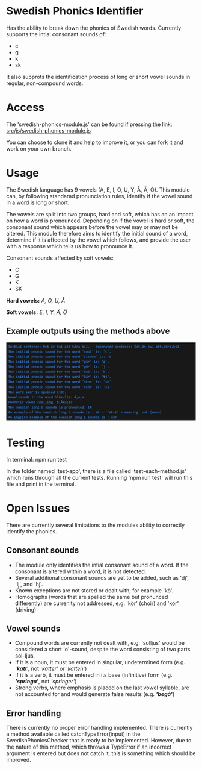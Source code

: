 # Swedish Phonics Identifier
Has the ability to break down the phonics of Swedish words.
Currently supports the intial consonant sounds of:
- c
- g
- k
- sk

It also supprots the identification process of long or short vowel sounds in regular, non-compound words.

# Access
The 'swedish-phonics-module.js' can be found if pressing the link: [src/js/swedish-phonics-module.js](./src/js/swedish-phonics-module.js)

You can choose to clone it and help to improve it, or you can fork it and work on your own branch.

# Usage
The Swedish language has 9 vowels (A, E, I, O, U, Y, Å, Ä, Ö). This module can, by following standarad pronunciation rules, identify if the vowel sound in a word is long or short.

The vowels are split into two groups, hard and soft, which has an an impact on how a word is pronounced. Depending on if the vowel is hard or soft, the consonant sound which appears before the vowel may or may not be altered. This module therefore aims to identify the initial sound of a word, determine if it is affected by the vowel which follows, and provide the user with a response which tells us how to pronounce it.

Consonant sounds affected by soft vowels:
- C
- G
- K
- SK

**Hard vowels:** *A, O, U, Å*

**Soft vowels:** *E, I, Y, Ä, Ö*



## Example outputs using the methods above
![View Example](./reports/testImageConsole.png)

# Testing
In terminal: npm run test

In the folder named 'test-app', there is a file called 'test-each-method.js' which runs through all the current tests. Running 'npm run test' will run this file and print in the terminal.

# Open Issues
There are currently several limitations to the modules ability to correctly identify the phonics.

## Consonant sounds
- The module only identifies the intial consonant sound of a word. If the consonant is altered within a word, it is not detected.
- Several additional consonant sounds are yet to be added, such as 'dj', 'lj', and 'hj'.
- Known exceptions are not stored or dealt with, for example 'kö'.
- Homographs (words that are spelled the same but pronunced differently) are currenlty not addressed, e.g. 'kör' (choir) and 'kör' (driving)

## Vowel sounds
- Compound words are currently not dealt with, e.g. 'solljus' would be considered a short 'o'-sound, despite the word consisting of two parts sol-ljus.
- If it is a noun, it must be entered in singular, undetermined form (e.g. '***katt***', not '*katter*' or '*katten*')
- If it is a verb, it must be entered in its base (infinitive) form (e.g. ***'springa'***, not *'springer'*)
- Strong verbs, where emphasis is placed on the last vowel syllable, are not accounted for and would generate false results (e.g. ***'begå'***)

## Error handling
There is currently no proper error handling implemented. There is currently a method available called catchTypeError(input) in the SwedishPhonicsChecker that is ready to be implemented. However, due to the nature of this method, which throws a TypeError if an incorrect argument is entered but does not catch it, this is something which should be improved.
